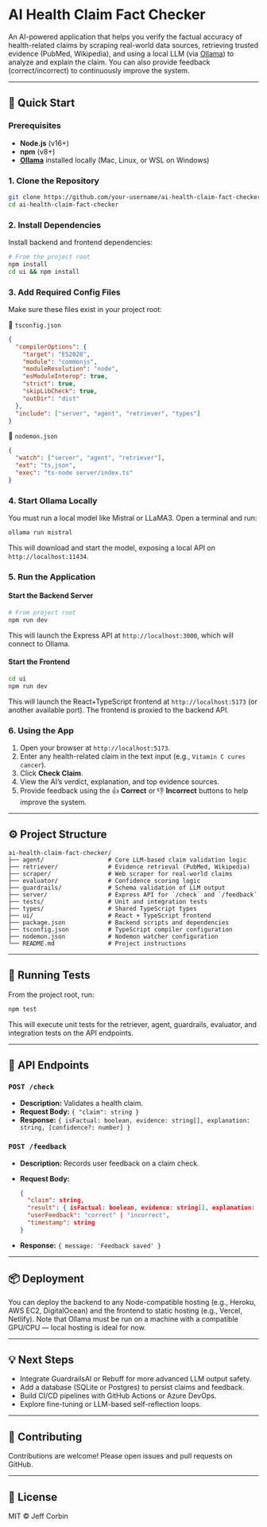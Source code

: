 # AI Health Claim Fact Checker

An AI-powered application that helps you verify the factual accuracy of health-related claims by scraping real-world data sources, retrieving trusted evidence (PubMed, Wikipedia), and using a local LLM (via [Ollama](https://ollama.com)) to analyze and explain the claim. You can also provide feedback (correct/incorrect) to continuously improve the system.

---

## 🚀 Quick Start

### Prerequisites

* **Node.js** (v16+)
* **npm** (v8+)
* [**Ollama**](https://ollama.com/download) installed locally (Mac, Linux, or WSL on Windows)

### 1. Clone the Repository

```bash
git clone https://github.com/your-username/ai-health-claim-fact-checker.git
cd ai-health-claim-fact-checker
```

### 2. Install Dependencies

Install backend and frontend dependencies:

```bash
# From the project root
npm install
cd ui && npm install
```

### 3. Add Required Config Files

Make sure these files exist in your project root:

📄 `tsconfig.json`

```json
{
  "compilerOptions": {
    "target": "ES2020",
    "module": "commonjs",
    "moduleResolution": "node",
    "esModuleInterop": true,
    "strict": true,
    "skipLibCheck": true,
    "outDir": "dist"
  },
  "include": ["server", "agent", "retriever", "types"]
}
```

📄 `nodemon.json`

```json
{
  "watch": ["server", "agent", "retriever"],
  "ext": "ts,json",
  "exec": "ts-node server/index.ts"
}
```

### 4. Start Ollama Locally

You must run a local model like Mistral or LLaMA3. Open a terminal and run:

```bash
ollama run mistral
```

This will download and start the model, exposing a local API on `http://localhost:11434`.

### 5. Run the Application

#### Start the Backend Server

```bash
# From project root
npm run dev
```

This will launch the Express API at `http://localhost:3000`, which will connect to Ollama.

#### Start the Frontend

```bash
cd ui
npm run dev
```

This will launch the React+TypeScript frontend at `http://localhost:5173` (or another available port). The frontend is proxied to the backend API.

### 6. Using the App

1. Open your browser at `http://localhost:5173`.
2. Enter any health-related claim in the text input (e.g., `Vitamin C cures cancer`).
3. Click **Check Claim**.
4. View the AI’s verdict, explanation, and top evidence sources.
5. Provide feedback using the 👍 **Correct** or 👎 **Incorrect** buttons to help improve the system.

---

## ⚙️ Project Structure

```
ai-health-claim-fact-checker/
├── agent/                  # Core LLM-based claim validation logic
├── retriever/              # Evidence retrieval (PubMed, Wikipedia)
├── scraper/                # Web scraper for real-world claims
├── evaluator/              # Confidence scoring logic
├── guardrails/             # Schema validation of LLM output
├── server/                 # Express API for `/check` and `/feedback`
├── tests/                  # Unit and integration tests
├── types/                  # Shared TypeScript types
├── ui/                     # React + TypeScript frontend
├── package.json            # Backend scripts and dependencies
├── tsconfig.json           # TypeScript compiler configuration
├── nodemon.json            # Nodemon watcher configuration
└── README.md               # Project instructions
```

---

## 🧪 Running Tests

From the project root, run:

```bash
npm test
```

This will execute unit tests for the retriever, agent, guardrails, evaluator, and integration tests on the API endpoints.

---

## 📝 API Endpoints

### `POST /check`

* **Description:** Validates a health claim.
* **Request Body:** `{ "claim": string }`
* **Response:** `{ isFactual: boolean, evidence: string[], explanation: string, [confidence?: number] }`

### `POST /feedback`

* **Description:** Records user feedback on a claim check.
* **Request Body:**

  ```json
  {
    "claim": string,
    "result": { isFactual: boolean, evidence: string[], explanation: string, [confidence?: number] },
    "userFeedback": "correct" | "incorrect",
    "timestamp": string
  }
  ```
* **Response:** `{ message: 'Feedback saved' }`

---

## 📦 Deployment

You can deploy the backend to any Node-compatible hosting (e.g., Heroku, AWS EC2, DigitalOcean) and the frontend to static hosting (e.g., Vercel, Netlify). Note that Ollama must be run on a machine with a compatible GPU/CPU — local hosting is ideal for now.

---

## 💡 Next Steps

* Integrate GuardrailsAI or Rebuff for more advanced LLM output safety.
* Add a database (SQLite or Postgres) to persist claims and feedback.
* Build CI/CD pipelines with GitHub Actions or Azure DevOps.
* Explore fine-tuning or LLM-based self-reflection loops.

---

## 🙏 Contributing

Contributions are welcome! Please open issues and pull requests on GitHub.

---

## 📄 License

MIT © Jeff Corbin
